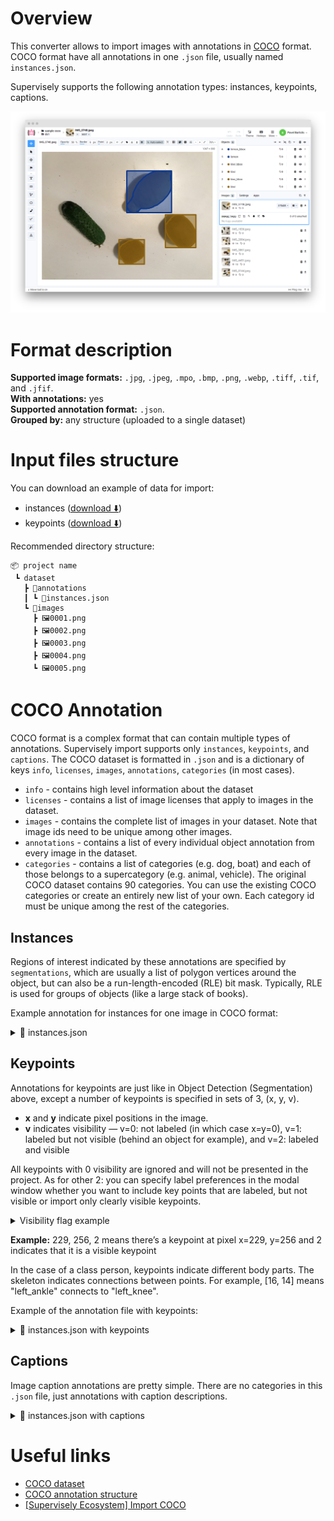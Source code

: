 <!-- <h1 align="left" style="border-bottom: 0"> <img align="left" src="./images/coco_logo.png" width="80" style="padding-right: 20px;"> COCO Format </h1>

<br> -->

# Overview

This converter allows to import images with annotations in [COCO](https://cocodataset.org/#home) format. COCO format have all annotations in one `.json` file, usually named `instances.json`.

Supervisely supports the following annotation types: instances, keypoints, captions.

![Import results exmaple](./images/coco_res.png)

# Format description

**Supported image formats:** `.jpg`, `.jpeg`, `.mpo`, `.bmp`, `.png`, `.webp`, `.tiff`, `.tif`, and `.jfif`.<br>
**With annotations:** yes<br>
**Supported annotation format:** `.json`.<br>
**Grouped by:** any structure (uploaded to a single dataset)<br>

# Input files structure

You can download an example of data for import:

- instances ([download ⬇️](https://github.com/supervisely-ecosystem/import-wizard-docs/files/14918161/sample_coco.zip))
- keypoints ([download ⬇️](https://github.com/supervisely-ecosystem/import-wizard-docs/files/14918389/sample_coco_keypoints.zip))

Recommended directory structure:

```text
📦 project name
 ┗ dataset
   ┣ 📂annotations
   ┃ ┗ 📜instances.json
   ┗ 📂images
     ┣ 🖼️0001.png
     ┣ 🖼️0002.png
     ┣ 🖼️0003.png
     ┣ 🖼️0004.png
     ┗ 🖼️0005.png
```

# COCO Annotation

COCO format is a complex format that can contain multiple types of annotations. Supervisely import supports only `instances`, `keypoints`, and `captions`.
The COCO dataset is formatted in `.json` and is a dictionary of keys `info`, `licenses`, `images`, `annotations`, `categories` (in most cases).

- `info` - contains high level information about the dataset
- `licenses` - contains a list of image licenses that apply to images in the dataset.
- `images` - contains the complete list of images in your dataset. Note that image ids need to be unique among other images.
- `annotations` - contains a list of every individual object annotation from every image in the dataset.
- `categories` - contains a list of categories (e.g. dog, boat) and each of those belongs to a supercategory (e.g. animal, vehicle). The original COCO dataset contains 90 categories. You can use the existing COCO categories or create an entirely new list of your own. Each category id must be unique among the rest of the categories.

## Instances

Regions of interest indicated by these annotations are specified by `segmentations`, which are usually a list of polygon vertices around the object, but can also be a run-length-encoded (RLE) bit mask. Typically, RLE is used for groups of objects (like a large stack of books).

Example annotation for instances for one image in COCO format:

<details>
    <summary>📜 instances.json</summary>

```json
{
    "info": {
        "description": "",
        "url": "None",
        "version": "1.0",
        "year": 2023,
        "contributor": "Supervisely",
        "date_created": "2023-08-22T09:33:23.811Z"
    },
    "licenses": [
        {
            "url": "None",
            "id": 0,
            "name": "None"
        }
    ],
    "images": [
        {
            "license": "None",
            "file_name": "IMG_1836.jpeg",
            "url": "None",
            "height": 800,
            "width": 1067,
            "date_captured": "2023-08-22T09:33:23.890Z",
            "id": 22027400
        }
    ],
    "annotations": [
        {
            "segmentation": [[759.0, 429.0, ..., 765.0, 423.0]],
            "area": 29889.5,
            "iscrowd": 0,
            "image_id": 22027400,
            "bbox": [752.0, 421.0, 257.0, 167.0],
            "category_id": 2,
            "id": 1
        },
        {
            "segmentation": [[665.0, 128.0, ..., 673.0, 132.0]],
            "area": 15603.5,
            "iscrowd": 0,
            "image_id": 22027400,
            "bbox": [569.0, 122.0, 137.0, 151.0],
            "category_id": 1,
            "id": 2
        },
        {
            "segmentation": [[563.0, 542.0, ..., 572.0, 549.0]],
            "area": 15740.5,
            "iscrowd": 0,
            "image_id": 22027400,
            "bbox": [464.0, 539.0, 131.0, 151.0],
            "category_id": 1,
            "id": 3
        }
    ],
    "categories": [
        {
            "supercategory": "kiwi",
            "id": 1,
            "name": "kiwi"
        },
        {
            "supercategory": "lemon",
            "id": 2,
            "name": "lemon"
        }
    ]
}
```

</details>

## Keypoints

Annotations for keypoints are just like in Object Detection (Segmentation) above, except a number of keypoints is specified in sets of 3, (x, y, v).

- **x** and **y** indicate pixel positions in the image.
- **v** indicates visibility — v=0: not labeled (in which case x=y=0), v=1: labeled but not visible (behind an object for example), and v=2: labeled and visible

All keypoints with 0 visibility are ignored and will not be presented in the project.
As for other 2: you can specify label preferences in the modal window whether you want to include key points that are labeled, but not visible or import only clearly visible keypoints.

<details>
    <summary>Visibility flag example</summary>

| Visibility = 1 | Visibility = 2 |
| :------------: | :------------: |
|                |                |

<div>
    <table style="width: 100%">
        <tr>
            <th>Visibility = 1</th>
            <th>Visibility = 2</th>
        </tr>
        <tr>
            <td style="width:50%">
            <img src="https://user-images.githubusercontent.com/48913536/215511152-c6d181be-9bb8-4b39-a43e-0b6ba9cdb3d6.png" style="max-width:100%;">
            </td>
            <td style="width:50%">
            <img src="https://user-images.githubusercontent.com/48913536/215511138-d909dd0e-bf2d-4686-80c8-586ade92c271.png" style="max-width:100%;">
            </td>
        </tr>
    </table>
</div>
</details>

**Example:** 229, 256, 2 means there’s a keypoint at pixel x=229, y=256 and 2 indicates that it is a visible keypoint

In the case of a class person, keypoints indicate different body parts.
The skeleton indicates connections between points.
For example, [16, 14] means "left_ankle" connects to "left_knee".

Example of the annotation file with keypoints:

<details>
    <summary>📜 instances.json with keypoints</summary>

```json
{
    "info": {
        "description": "",
        "url": "None",
        "version": "1.0",
        "year": 2023,
        "contributor": "Supervisely User",
        "date_created": "2023-09-15T16:36:43.593Z"
    },
    "licenses": [
        {
            "url": "None",
            "id": 0,
            "name": "None"
        }
    ],
    "images": [
        {
            "license": "None",
            "file_name": "pexels-photo-175706.png",
            "url": "None",
            "height": 800,
            "width": 1292,
            "date_captured": "2023-09-15T16:36:43.742Z",
            "id": 23364344
        }
    ],
    "annotations": [
        {
            "segmentation": [],
            "area": 608998,
            "iscrowd": 0,
            "image_id": 23364344,
            "bbox": [617.0, 279.0, 152.0, 517.0],
            "category_id": 1,
            "id": 1,
            "keypoints": [727, 295, 2, ..., 758 ,794 ,2],
            "num_keypoints": 17
        }
    ],
    "categories": [
        {
            "supercategory": "person",
            "id": 1,
            "name": "person",
            "keypoints": [
                "nose",
                "left_eye",
                "right_eye",
                "left_ear",
                "right_ear",
                "left_shoulder",
                "right_shoulder",
                "left_elbow",
                "right_elbow",
                "left_wrist",
                "right_wrist",
                "left_hip",
                "right_hip",
                "left_knee",
                "right_knee",
                "left_ankle",
                "right_ankle"
            ],
            "skeleton": [
                [16,14],
                [14,12],
                [17,15],
                [15,13],
                [12,13],
                [6,12],
                [7,13],
                [6,7],
                [6,8],
                [7,9],
                [8,10],
                [9,11],
                [2,3],
                [1,2],
                [1,3],
                [2,4],
                [3,5],
                [4,6],
                [5,7]
            ]
        }
    ]
}
```

</details>

## Captions

Image caption annotations are pretty simple. There are no categories in this `.json` file, just annotations with caption descriptions.

<details>
    <summary>📜 instances.json with captions</summary>

```json
{
  "info": {
    "description": "",
    "url": "None",
    "version": "1.0",
    "year": 2023,
    "contributor": "Supervisely",
    "date_created": "2023-08-22T09:33:23.811Z"
  },
  "licenses": [
    {
      "url": "None",
      "id": 0,
      "name": "None"
    }
  ],
  "images": [
    {
      "license": "None",
      "file_name": "IMG_1836.jpeg",
      "url": "None",
      "height": 800,
      "width": 1067,
      "date_captured": "2023-08-22T09:33:23.890Z",
      "id": 22027400
    }
  ],
  "annotations": [
    {
      "image_id": 22027400,
      "id": 1,
      "caption": "An image of 2 pieces of kiwi and 1 lemon."
    }
  ]
}
```

</details>

# Useful links

- [COCO dataset](https://cocodataset.org/#home)
- [COCO annotation structure](https://www.immersivelimit.com/tutorials/create-coco-annotations-from-scratch)
- [[Supervisely Ecosystem] Import COCO](https://ecosystem.supervisely.com/apps/import-coco)
